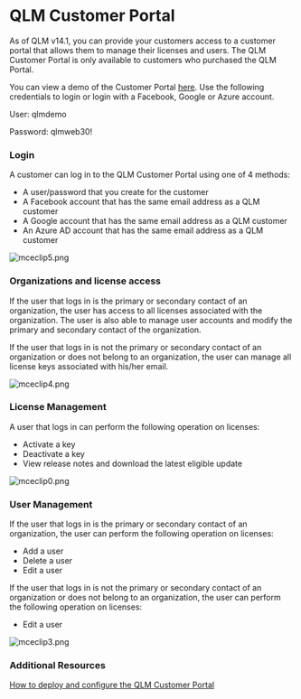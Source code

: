 # QLM Customer Portal

As of QLM v14.1, you can provide your customers access to a customer portal that allows them to manage their licenses and users. The QLM Customer Portal is only available to customers who purchased the QLM Portal.

&#x20;You can view a demo of the Customer Portal [here](https://qlm3.net/qlmdemov15/qlmcustomerportal/qlm-portal-app). Use the following credentials to login or login with a Facebook, Google or Azure account.

User: qlmdemo

Password: qlmweb30!

### Login

A customer can log in to the QLM Customer Portal using one of 4 methods:

* A user/password that you create for the customer&#x20;
* A Facebook account that has the same email address as a QLM customer
* A Google account that has the same email address as a QLM customer
* An Azure AD account that has the same email address as a QLM customer

![mceclip5.png](https://support.soraco.co/hc/article\_attachments/360062698691/mceclip5.png)

### Organizations and license access

If the user that logs in is the primary or secondary contact of an organization, the user has access to all licenses associated with the organization. The user is also able to manage user accounts and modify the primary and secondary contact of the organization.

If the user that logs in is not the primary or secondary contact of an organization or does not belong to an organization, the user can manage all license keys associated with his/her email.

![mceclip4.png](https://support.soraco.co/hc/article\_attachments/360062698671/mceclip4.png)

### License Management

A user that logs in can perform the following operation on licenses:

* Activate a key&#x20;
* Deactivate a key
* View release notes and download the latest eligible update

![mceclip0.png](https://support.soraco.co/hc/article\_attachments/360062698571/mceclip0.png)

### User Management

If the user that logs in is the primary or secondary contact of an organization, the user can perform the following operation on licenses:

* Add a user
* Delete a user
* Edit a user

If the user that logs in is not the primary or secondary contact of an organization or does not belong to an organization, the user can perform the following operation on licenses:

* Edit a user

![mceclip3.png](https://support.soraco.co/hc/article\_attachments/360062522892/mceclip3.png)

### Additional Resources

[How to deploy and configure the QLM Customer Portal](https://support.soraco.co/hc/en-us/articles/360049459532-How-to-deploy-and-configure-the-QLM-Customer-Portal)
